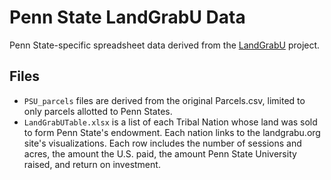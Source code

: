 # Penn State LandGrabU Data

Penn State-specific spreadsheet data derived from the [LandGrabU](https://github.com/HCN-Digital-Projects/landgrabu-data) project.

## Files

* `PSU_parcels` files are derived from the original Parcels.csv, limited to only parcels allotted to Penn States.
* `LandGrabUTable.xlsx` is a list of each Tribal Nation whose land was sold to form Penn State's endowment. Each nation links to the landgrabu.org site's visualizations. Each row includes the number of sessions and acres, the amount the U.S. paid, the amount Penn State University raised, and return on investment.

